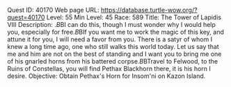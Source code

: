 Quest ID: 40170
Web page URL: https://database.turtle-wow.org/?quest=40170
Level: 55
Min Level: 45
Race: 589
Title: The Tower of Lapidis VIII
Description: <It would only take a single glance at the key with inquisitive eyes for the troll to crack a small smirk>.$B$BI can do this, though I must wonder why I would help you, especially for free.$B$BIf you want me to work the magic of this key, and attune it for you, I will need a favor from you. There is a satyr of whom I knew a long time ago, one who still walks this world today. Let us say that me and him are not on the best of standing and I want you to bring me one of his gnarled horns from his battered corpse.$B$BTravel to Felwood, to the Ruins of Constellas, you will find Pethax Blackhorn there, it is his horn I desire.
Objective: Obtain Pethax's Horn for Insom'ni on Kazon Island.
